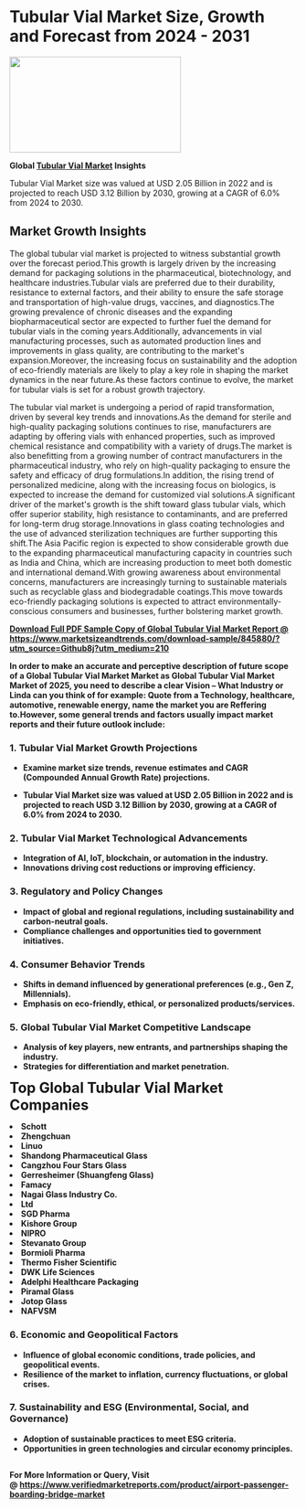 <H1>Tubular Vial Market Size, Growth and Forecast from 2024 - 2031</H1><img class="aligncenter size-medium wp-image-584254" src="https://thirdeyenews.in/wp-content/uploads/2024/09/Global-Market-Research-300x168.jpeg" alt="" width="300" height="168" /><p><strong>Global&nbsp;<a href="https://www.marketsizeandtrends.com/download-sample/845880/?utm_source=Github8j?utm_medium=210">Tubular Vial Market</a> Insights</strong></p><p>Tubular Vial Market size was valued at USD 2.05 Billion in 2022 and is projected to reach USD 3.12 Billion by 2030, growing at a CAGR of 6.0% from 2024 to 2030.</p><p><h2>Market Growth Insights</h2> <p>The global tubular vial market is projected to witness substantial growth over the forecast period.This growth is largely driven by the increasing demand for packaging solutions in the pharmaceutical, biotechnology, and healthcare industries.Tubular vials are preferred due to their durability, resistance to external factors, and their ability to ensure the safe storage and transportation of high-value drugs, vaccines, and diagnostics.The growing prevalence of chronic diseases and the expanding biopharmaceutical sector are expected to further fuel the demand for tubular vials in the coming years.Additionally, advancements in vial manufacturing processes, such as automated production lines and improvements in glass quality, are contributing to the market's expansion.Moreover, the increasing focus on sustainability and the adoption of eco-friendly materials are likely to play a key role in shaping the market dynamics in the near future.As these factors continue to evolve, the market for tubular vials is set for a robust growth trajectory.</p> <p><strong><a href="#"></a></strong></p> <p>The tubular vial market is undergoing a period of rapid transformation, driven by several key trends and innovations.As the demand for sterile and high-quality packaging solutions continues to rise, manufacturers are adapting by offering vials with enhanced properties, such as improved chemical resistance and compatibility with a variety of drugs.The market is also benefitting from a growing number of contract manufacturers in the pharmaceutical industry, who rely on high-quality packaging to ensure the safety and efficacy of drug formulations.In addition, the rising trend of personalized medicine, along with the increasing focus on biologics, is expected to increase the demand for customized vial solutions.A significant driver of the market's growth is the shift toward glass tubular vials, which offer superior stability, high resistance to contaminants, and are preferred for long-term drug storage.Innovations in glass coating technologies and the use of advanced sterilization techniques are further supporting this shift.The Asia Pacific region is expected to show considerable growth due to the expanding pharmaceutical manufacturing capacity in countries such as India and China, which are increasing production to meet both domestic and international demand.With growing awareness about environmental concerns, manufacturers are increasingly turning to sustainable materials such as recyclable glass and biodegradable coatings.This move towards eco-friendly packaging solutions is expected to attract environmentally-conscious consumers and businesses, further bolstering market growth.</p> <p><strong><a href="#"></p><p><span class=""><strong>Download Full PDF Sample Copy of Global Tubular Vial Market Report</strong> @ <a href="https://www.marketsizeandtrends.com/download-sample/845880/?utm_source=Github8j?utm_medium=210" target="_blank">https://www.marketsizeandtrends.com/download-sample/845880/?utm_source=Github8j?utm_medium=210</a></span></p><p>In order to make an accurate and perceptive description of future scope of a Global&nbsp;Tubular Vial Market Market as Global&nbsp;Tubular Vial Market Market of 2025, you need to describe a clear Vision &ndash; What Industry or Linda can you think of for example: Quote from a Technology, healthcare, automotive, renewable energy, name the market you are Reffering to.However, some general trends and factors usually impact market reports and their future outlook include:</p><h3>1.&nbsp;<strong>Tubular Vial Market Growth Projections</strong></h3><ul><li>Examine market size trends, revenue estimates and CAGR (Compounded Annual Growth Rate) projections.</li><li><p>Tubular Vial Market size was valued at USD 2.05 Billion in 2022 and is projected to reach USD 3.12 Billion by 2030, growing at a CAGR of 6.0% from 2024 to 2030.</p></li></ul><h3>2.&nbsp;<strong>Tubular Vial Market Technological Advancements</strong></h3><ul><li>Integration of AI, IoT, blockchain, or automation in the industry.</li><li>Innovations driving cost reductions or improving efficiency.</li></ul><h3>3.&nbsp;<strong>Regulatory and Policy Changes</strong></h3><ul><li>Impact of global and regional regulations, including sustainability and carbon-neutral goals.</li><li>Compliance challenges and opportunities tied to government initiatives.</li></ul><h3>4.&nbsp;<strong>Consumer Behavior Trends</strong></h3><ul><li>Shifts in demand influenced by generational preferences (e.g., Gen Z, Millennials).</li><li>Emphasis on eco-friendly, ethical, or personalized products/services.</li></ul><h3>5.&nbsp;<strong>Global Tubular Vial Market Competitive Landscape</strong></h3><ul><li>Analysis of key players, new entrants, and partnerships shaping the industry.</li><li>Strategies for differentiation and market penetration.</li></ul><p data-pm-slice="1 1 []"><span style="color: inherit; font-family: inherit; font-size: 25px;">Top Global Tubular Vial Market Companies</span></p><div class="" data-test-id=""><p><li>Schott</li><li> Zhengchuan</li><li> Linuo</li><li> Shandong Pharmaceutical Glass</li><li> Cangzhou Four Stars Glass</li><li> Gerresheimer (Shuangfeng Glass)</li><li> Famacy</li><li> Nagai Glass Industry Co.</li><li>Ltd</li><li> SGD Pharma</li><li> Kishore Group</li><li> NIPRO</li><li> Stevanato Group</li><li> Bormioli Pharma</li><li> Thermo Fisher Scientific</li><li> DWK Life Sciences</li><li> Adelphi Healthcare Packaging</li><li> Piramal Glass</li><li> Jotop Glass</li><li> NAFVSM</li></p></div><h3>6.&nbsp;<strong>Economic and Geopolitical Factors</strong></h3><ul><li>Influence of global economic conditions, trade policies, and geopolitical events.</li><li>Resilience of the market to inflation, currency fluctuations, or global crises.</li></ul><h3>7.&nbsp;<strong>Sustainability and ESG (Environmental, Social, and Governance)</strong></h3><ul><li>Adoption of sustainable practices to meet ESG criteria.</li><li>Opportunities in green technologies and circular economy principles.</li></ul><h2><strong style="font-size: 14px;">For More Information or Query, Visit @&nbsp;</strong><a style="background-color: #ffffff; font-size: 14px;" href="https://www.marketsizeandtrends.com/report/tubular-vial-market/" target="_blank">https://www.verifiedmarketreports.com/product/airport-passenger-boarding-bridge-market</a></h2>